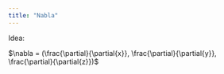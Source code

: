 ```yaml
---
title: "Nabla"
---
```

Idea: 

$\nabla = (\frac{\partial}{\partial{x}}, \frac{\partial}{\partial{y}}, \frac{\partial}{\partial{z}})$
